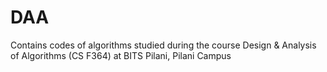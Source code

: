 # DAA
Contains codes of algorithms studied during the course Design &amp; Analysis of Algorithms (CS F364) at BITS Pilani, Pilani Campus
